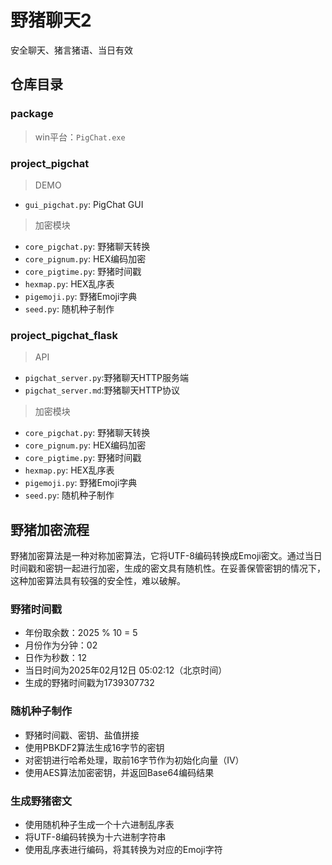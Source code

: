# 野猪聊天2

安全聊天、猪言猪语、当日有效

## 仓库目录
### package
> win平台：`PigChat.exe`
### project_pigchat
> DEMO
- `gui_pigchat.py`: PigChat GUI

> 加密模块
- `core_pigchat.py`: 野猪聊天转换
- `core_pignum.py`: HEX编码加密
- `core_pigtime.py`: 野猪时间戳
- `hexmap.py`: HEX乱序表
- `pigemoji.py`: 野猪Emoji字典
- `seed.py`: 随机种子制作

### project_pigchat_flask
> API
- `pigchat_server.py`:野猪聊天HTTP服务端
- `pigchat_server.md`:野猪聊天HTTP协议

> 加密模块
- `core_pigchat.py`: 野猪聊天转换
- `core_pignum.py`: HEX编码加密
- `core_pigtime.py`: 野猪时间戳
- `hexmap.py`: HEX乱序表
- `pigemoji.py`: 野猪Emoji字典
- `seed.py`: 随机种子制作

## 野猪加密流程

野猪加密算法是一种对称加密算法，它将UTF-8编码转换成Emoji密文。通过当日时间戳和密钥一起进行加密，生成的密文具有随机性。在妥善保管密钥的情况下，这种加密算法具有较强的安全性，难以破解。

### 野猪时间戳

- 年份取余数：2025 % 10 = 5
- 月份作为分钟：02
- 日作为秒数：12
- 当日时间为2025年02月12日 05:02:12（北京时间）
- 生成的野猪时间戳为1739307732

### 随机种子制作

- 野猪时间戳、密钥、盐值拼接
- 使用PBKDF2算法生成16字节的密钥
- 对密钥进行哈希处理，取前16字节作为初始化向量（IV）
- 使用AES算法加密密钥，并返回Base64编码结果

### 生成野猪密文

- 使用随机种子生成一个十六进制乱序表
- 将UTF-8编码转换为十六进制字符串
- 使用乱序表进行编码，将其转换为对应的Emoji字符